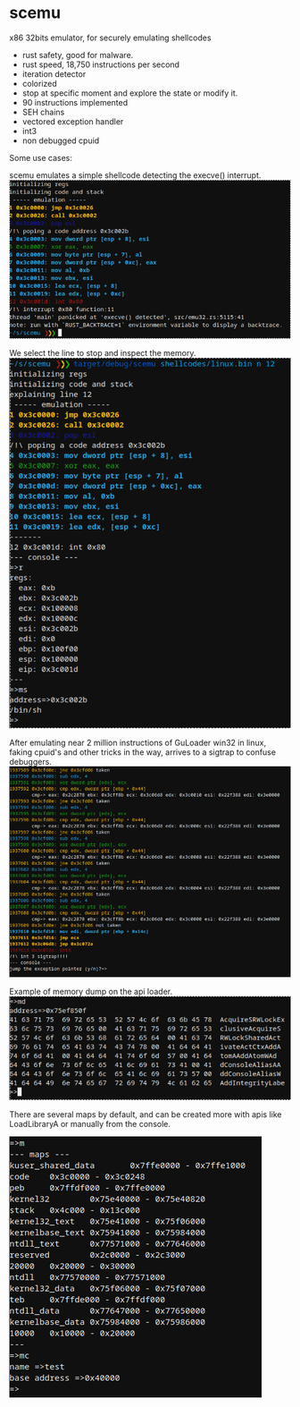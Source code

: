 # scemu
x86 32bits emulator, for securely emulating shellcodes 

- rust safety, good for malware.
- rust speed, 18,750 instructions per second
- iteration detector
- colorized
- stop at specific moment and explore the state or modify it.
- 90 instructions implemented
- SEH chains
- vectored exception handler
- int3
- non debugged cpuid




Some use cases:

scemu emulates a simple shellcode detecting the execve() interrupt.
![exploring basic shellcode](pics/basic_shellcode1.png)

We select the line to stop and inspect the memory.
![inspecting basic shellcode](pics/basic_shellcode2.png)

After emulating near 2 million instructions of GuLoader win32 in linux, faking cpuid's and other tricks in the way, arrives to a sigtrap to confuse debuggers. 
![exception handlers](pics/guloader1.png)

Example of memory dump on the api loader.
![exception handlers](pics/memdump.png)

There are several maps by default, and can be created more with apis like LoadLibraryA or manually from the console.

![exception handlers](pics/maps.png)



